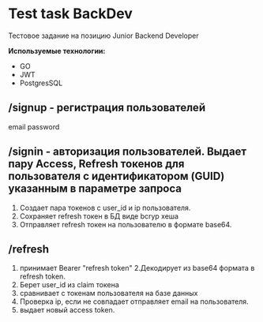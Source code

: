 # Test task BackDev

Тестовое задание на позицию Junior Backend Developer

**Используемые технологии:**

- GO
- JWT
- PostgresSQL

## /signup - регистрация пользователей

email
password

## /signin - авторизация пользователей. Выдает пару Access, Refresh токенов для пользователя с идентификатором (GUID) указанным в параметре запроса

1. Создает пара токенов с user_id и ip пользователя.
2. Сохраняет refresh токен в БД виде bcryp хеша
3. Отправляет refresh токен на пользователю в формате base64.

## /refresh

1. принимает Bearer "refresh token" 2.Декодирует из base64 формата в refresh token.
2. Берет user_id из claim токена
3. сравнивает с токенам пользователя на базе данных
4. Проверка ip, если не совпадает отправляет email на пользователя.
5. выдает новый access token.
